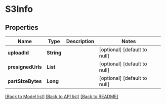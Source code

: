 # S3Info
## Properties

| Name | Type | Description | Notes |
|------------ | ------------- | ------------- | -------------|
| **uploadId** | **String** |  | [optional] [default to null] |
| **presignedUrls** | **List** |  | [optional] [default to null] |
| **partSizeBytes** | **Long** |  | [optional] [default to null] |

[[Back to Model list]](../README.md#documentation-for-models) [[Back to API list]](../README.md#documentation-for-api-endpoints) [[Back to README]](../README.md)

